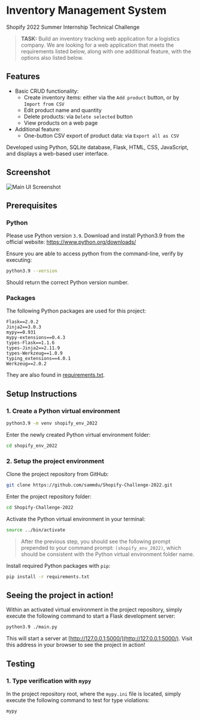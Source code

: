 # Inventory Management System
Shopify 2022 Summer Internship Technical Challenge

> **TASK:** Build an inventory tracking web application for a logistics company. We are looking for a web application that meets the requirements listed below, along with one additional feature, with the options
also listed below.

## Features
* Basic CRUD functionality:
  * Create inventory items: either via the `Add product` button, or by `Import from CSV`
  * Edit product name and quantity
  * Delete products: via `Delete selected` button
  * View products on a web page
* Additional feature:
  * One-button CSV export of product data: via `Export all as CSV`

Developed using Python, SQLite database, Flask, HTML, CSS, JavaScript, and displays a web-based user interface.


## Screenshot
![Main UI Screenshot](https://user-images.githubusercontent.com/10665890/150293250-78c77bd8-1528-48a3-ab8b-adeb2d3e990b.png)


## Prerequisites

### Python
Please use Python version `3.9`. Download and install Python3.9 from the official website: https://www.python.org/downloads/

Ensure you are able to access python from the command-line, verify by executing:
```bash
python3.9 --version
```
Should return the correct Python version number.

### Packages
The following Python packages are used for this project:
```
Flask==2.0.2
Jinja2==3.0.3
mypy==0.931
mypy-extensions==0.4.3
types-Flask==1.1.6
types-Jinja2==2.11.9
types-Werkzeug==1.0.9
typing_extensions==4.0.1
Werkzeug==2.0.2
```
They are also found in [requirements.txt](https://github.com/sammdu/Shopify-Challenge-2022/blob/main/requirements.txt).


## Setup Instructions

### 1. Create a Python virtual environment
```bash
python3.9 -m venv shopify_env_2022
```
Enter the newly created Python virtual environment folder:
```bash
cd shopify_env_2022
```

### 2. Setup the project environment
Clone the project repository from GitHub:
```bash
git clone https://github.com/sammdu/Shopify-Challenge-2022.git
```
Enter the project repository folder:
```bash
cd Shopify-Challenge-2022
```
Activate the Python virtual environment in your terminal:
```bash
source ../bin/activate
```
> After the previous step, you should see the following prompt prepended to your command prompt: `(shopify_env_2022)`, which should be consistent with the Python virtual environment folder name.

Install required Python packages with `pip`:
```bash
pip install -r requirements.txt
```

## Seeing the project in action!
Within an activated virtual environment in the project repository, simply execute the following command to start a Flask development server:
```bash
python3.9 ./main.py
```
This will start a server at [http://127.0.0.1:5000/](http://127.0.0.1:5000/). Visit this address in your browser to see the project in action!


## Testing
### 1. Type verification with `mypy`
In the project repository root, where the `mypy.ini` file is located, simply execute the following command to test for type violations:
```bash
mypy
```
